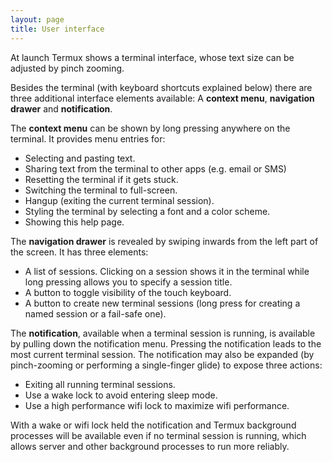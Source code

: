 ```yaml
---
layout: page
title: User interface
---
```


At launch Termux shows a terminal interface, whose text size can be adjusted by pinch zooming.

Besides the terminal (with keyboard shortcuts explained below) there are three additional interface elements available: A **context menu**, **navigation drawer** and **notification**.

The **context menu** can be shown by long pressing anywhere on the terminal. It provides menu entries for:

- Selecting and pasting text.
- Sharing text from the terminal to other apps (e.g. email or SMS)
- Resetting the terminal if it gets stuck.
- Switching the terminal to full-screen.
- Hangup (exiting the current terminal session).
- Styling the terminal by selecting a font and a color scheme.
- Showing this help page.

The **navigation drawer** is revealed by swiping inwards from the left part of the screen. It has three elements:

- A list of sessions. Clicking on a session shows it in the terminal while long pressing allows you to specify a session title.
- A button to toggle visibility of the touch keyboard.
- A button to create new terminal sessions (long press for creating a named session or a fail-safe one).

The **notification**, available when a terminal session is running, is available by pulling down the notification menu. Pressing the notification leads to the most current terminal session. The notification may also be expanded (by pinch-zooming or performing a single-finger glide) to expose three actions:

- Exiting all running terminal sessions.
- Use a wake lock to avoid entering sleep mode.
- Use a high performance wifi lock to maximize wifi performance.

With a wake or wifi lock held the notification and Termux background processes will be available even if no terminal session is running, which allows server and other background processes to run more reliably.
